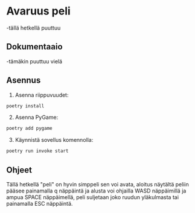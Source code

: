 # Avaruus peli

-tällä hetkellä puuttuu

## Dokumentaaio

-tämäkin puuttuu vielä

## Asennus

1. Asenna riippuvuudet:

```bash
poetry install
```

2. Asenna PyGame:

```bash
poetry add pygame
```

3. Käynnistä sovellus komennolla:

```bash
poetry run invoke start
```
## Ohjeet

Tällä hetkellä "peli" on hyvin simppeli sen voi avata, aloitus näytältä peliin pääsee painamalla q näppäintä ja alusta voi ohjailla WASD näppäimillä ja ampua SPACE näppäimellä, peli suljetaan joko ruudun yläkulmasta tai painamalla ESC näppäintä.


